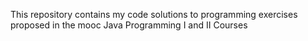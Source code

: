 This repository contains my code solutions to programming exercises proposed in the mooc Java Programming I and II Courses
